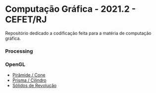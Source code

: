 # Computação Gráfica - 2021.2 - CEFET/RJ

Repositório dedicado a codificação feita para a matéria de computação gráfica.

### Processing

### OpenGL

- [Pirâmide / Cone](https://github.com/pedro-telles/computer-graphics/tree/main/Piramide%20-%20Cone)
- [Prisma / Cilindro]()
- [Sólidos de Revolução](https://github.com/pedro-telles/computer-graphics/tree/main/Solidos%20de%20Revolu%C3%A7%C3%A3o)
